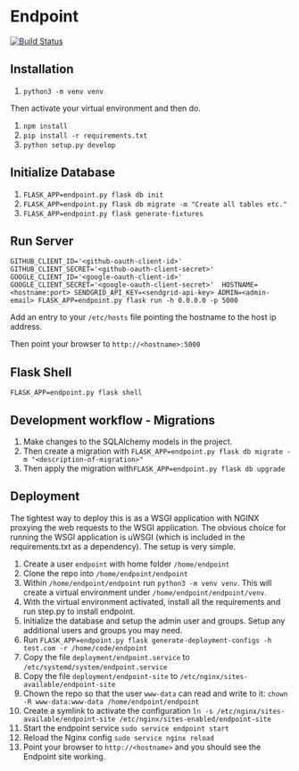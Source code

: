 # Endpoint

[![Build Status](https://travis-ci.org/ilmarinen/endpoint.svg?branch=master)](https://travis-ci.org/ilmarinen/endpoint)

## Installation

1. `python3 -m venv venv`

Then activate your virtual environment and then do.

1. `npm install`
2. `pip install -r requirements.txt`
3. `python setup.py develop`

## Initialize Database

1. `FLASK_APP=endpoint.py flask db init`
2. `FLASK_APP=endpoint.py flask db migrate -m "Create all tables etc."`
3. `FLASK_APP=endpoint.py flask generate-fixtures`

## Run Server

`GITHUB_CLIENT_ID='<github-oauth-client-id>' GITHUB_CLIENT_SECRET='<github-oauth-client-secret>' GOOGLE_CLIENT_ID='<google-oauth-client-id>' GOOGLE_CLIENT_SECRET='<google-oauth-client-secret>'  HOSTNAME=<hostname:port> SENDGRID_API_KEY=<sendgrid-api-key> ADMIN=<admin-email> FLASK_APP=endpoint.py flask run -h 0.0.0.0 -p 5000`

Add an entry to your `/etc/hosts` file pointing the hostname to the host ip address.

Then point your browser to `http://<hostname>:5000`

## Flask Shell

`FLASK_APP=endpoint.py flask shell`

## Development workflow - Migrations

1. Make changes to the SQLAlchemy models in the project.
2. Then create a migration with `FLASK_APP=endpoint.py flask db migrate -m "<description-of-migration>"`
3. Then apply the migration with`FLASK_APP=endpoint.py flask db upgrade`

## Deployment

The tightest way to deploy this is as a WSGI application with NGINX proxying the web requests to the WSGI application. The obvious choice for running the WSGI application is uWSGI (which is included in the requirements.txt as a dependency). The setup is very simple.

1. Create a user `endpoint` with home folder `/home/endpoint`
2. Clone the repo into `/home/endpoint/endpoint`
3. Within `/home/endpoint/endpoint` run `python3 -m venv venv`. This will create a virtual environment under `/home/endpoint/endpoint/venv`.
4. With the virtual environment activated, install all the requirements and run step.py to install endpoint.
5. Initialize the database and setup the admin user and groups. Setup any additional users and groups you may need.
6. Run `FLASK_APP=endpoint.py flask generate-deployment-configs -h test.com -r /home/code/endpoint`
7. Copy the file `deployment/endpoint.service` to `/etc/systemd/system/endpoint.service`
8. Copy the file `deployment/endpoint-site` to `/etc/nginx/sites-available/endpoint-site`
9. Chown the repo so that the user `www-data` can read and write to it: `chown -R www-data:www-data /home/endpoint/endpoint`
10. Create a symlink to activate the configuration `ln -s /etc/nginx/sites-available/endpoint-site /etc/nginx/sites-enabled/endpoint-site`
11. Start the endpoint service `sudo service endpoint start`
12. Reload the Nginx config `sudo service nginx reload`
13. Point your browser to `http://<hostname>` and you should see the Endpoint site working.